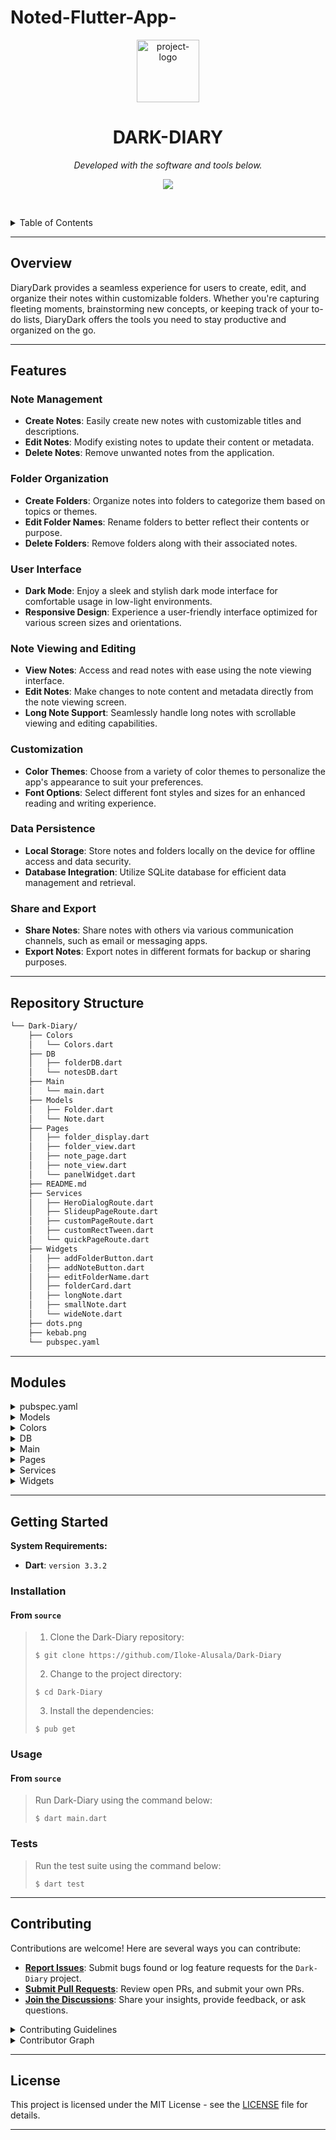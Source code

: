 # Noted-Flutter-App-
<p align="center">
  <img src="https://img.icons8.com/external-tal-revivo-regular-tal-revivo/96/external-readme-is-a-easy-to-build-a-developer-hub-that-adapts-to-the-user-logo-regular-tal-revivo.png" width="100" alt="project-logo">
</p>
<p align="center">
    <h1 align="center">DARK-DIARY</h1>
</p>
<p align="center">
	<!-- Shields.io badges not used with skill icons. --><p>
<p align="center">
		<em>Developed with the software and tools below.</em>
</p>
<p align="center">
	<a href="https://skillicons.dev">
		<img src="https://skillicons.dev/icons?i=dart,md&theme=light">
	</a></p>

<br><!-- TABLE OF CONTENTS -->
<details>
  <summary>Table of Contents</summary><br>

- [ Overview](#-overview)
- [ Features](#-features)
- [ Repository Structure](#-repository-structure)
- [ Modules](#-modules)
- [ Getting Started](#-getting-started)
  - [ Installation](#-installation)
  - [ Usage](#-usage)
  - [ Tests](#-tests)
- [ Project Roadmap](#-project-roadmap)
- [ Contributing](#-contributing)
- [ License](#-license)
- [ Acknowledgments](#-acknowledgments)
</details>
<hr>

##  Overview

<p>DiaryDark provides a seamless experience for users to create, edit, and organize their notes within customizable folders. Whether you're capturing fleeting moments, brainstorming new concepts, or keeping track of your to-do lists, DiaryDark offers the tools you need to stay productive and organized on the go.</p>

---

##  Features

### Note Management
- **Create Notes**: Easily create new notes with customizable titles and descriptions.
- **Edit Notes**: Modify existing notes to update their content or metadata.
- **Delete Notes**: Remove unwanted notes from the application.

### Folder Organization
- **Create Folders**: Organize notes into folders to categorize them based on topics or themes.
- **Edit Folder Names**: Rename folders to better reflect their contents or purpose.
- **Delete Folders**: Remove folders along with their associated notes.

### User Interface
- **Dark Mode**: Enjoy a sleek and stylish dark mode interface for comfortable usage in low-light environments.
- **Responsive Design**: Experience a user-friendly interface optimized for various screen sizes and orientations.

### Note Viewing and Editing
- **View Notes**: Access and read notes with ease using the note viewing interface.
- **Edit Notes**: Make changes to note content and metadata directly from the note viewing screen.
- **Long Note Support**: Seamlessly handle long notes with scrollable viewing and editing capabilities.

### Customization
- **Color Themes**: Choose from a variety of color themes to personalize the app's appearance to suit your preferences.
- **Font Options**: Select different font styles and sizes for an enhanced reading and writing experience.

### Data Persistence
- **Local Storage**: Store notes and folders locally on the device for offline access and data security.
- **Database Integration**: Utilize SQLite database for efficient data management and retrieval.

### Share and Export
- **Share Notes**: Share notes with others via various communication channels, such as email or messaging apps.
- **Export Notes**: Export notes in different formats for backup or sharing purposes.

---

##  Repository Structure

```sh
└── Dark-Diary/
    ├── Colors
    │   └── Colors.dart
    ├── DB
    │   ├── folderDB.dart
    │   └── notesDB.dart
    ├── Main
    │   └── main.dart
    ├── Models
    │   ├── Folder.dart
    │   └── Note.dart
    ├── Pages
    │   ├── folder_display.dart
    │   ├── folder_view.dart
    │   ├── note_page.dart
    │   ├── note_view.dart
    │   └── panelWidget.dart
    ├── README.md
    ├── Services
    │   ├── HeroDialogRoute.dart
    │   ├── SlideupPageRoute.dart
    │   ├── customPageRoute.dart
    │   ├── customRectTween.dart
    │   └── quickPageRoute.dart
    ├── Widgets
    │   ├── addFolderButton.dart
    │   ├── addNoteButton.dart
    │   ├── editFolderName.dart
    │   ├── folderCard.dart
    │   ├── longNote.dart
    │   ├── smallNote.dart
    │   └── wideNote.dart
    ├── dots.png
    ├── kebab.png
    └── pubspec.yaml
```

---

##  Modules

<details closed><summary>pubspec.yaml</summary>

| File                                                                                 | Summary                         |
| ---                                                                                  | ---                             |
| [pubspec.yaml](https://github.com/Iloke-Alusala/Dark-Diary/blob/master/pubspec.yaml) | The `pubspec.yaml` file defines the dependencies, assets, and configuration for the "diarydark" Flutter project.

### Features

- **Dependencies**: Lists the packages required for the project to function properly.
- **Assets**: Includes fonts and image assets used in the project.
- **Configuration**: Provides metadata about the project, such as name, description, version, and supported platforms.

## Usage

To use the `pubspec.yaml` file in your Flutter project, follow these steps:

1. Copy the contents of the `pubspec.yaml` file into your project's `pubspec.yaml`.
2. Update the dependencies and assets sections according to your project's needs.
3. Run `flutter pub get` in your project directory to install the dependencies listed in the `pubspec.yaml` file. |

</details>

<details closed><summary>Models</summary>

| File                                                                                      | Summary                         |
| ---                                                                                       | ---                             |
| [Note.dart](https://github.com/Iloke-Alusala/Dark-Diary/blob/master/Models/Note.dart)     | The `Note.dart` file provides a `Note` class, which represents a note entity with properties such as id, importance, number, title, description, creation time, and folder id. It also includes constants for database table and field names.

### Features

- **Note Properties**: Defines properties for id, importance, number, title, description, creation time, and folder id of notes.
- **JSON Serialization**: Supports converting note objects to and from JSON format.
- **Copy Method**: Provides a method for creating a copy of a note object with optional modifications.

## Usage

To use the `Note` class in your Flutter application, follow these steps:

1. Import the `Note.dart` file into your project.
2. Create instances of the `Note` class to represent notes in your application.
3. Utilize the provided methods for JSON serialization and copying note objects.

| File                                                                                      | Summary                         |
| ---                                                                                       | ---                             |   
| [Folder.dart](https://github.com/Iloke-Alusala/Dark-Diary/blob/master/Models/Folder.dart) | The `Folder.dart` file provides a `Folder` class, which represents a folder entity with properties such as id, name, creation time, and size. It also includes constants for database table and field names.

### Features

- **Folder Properties**: Defines properties for id, name, creation time, and size of folders.
- **JSON Serialization**: Supports converting folder objects to and from JSON format.
- **Copy Method**: Provides a method for creating a copy of a folder object with optional modifications.

## Usage

To use the `Folder` class in your Flutter application, follow these steps:

1. Import the `Folder.dart` file into your project.
2. Create instances of the `Folder` class to represent folders in your application.
3. Utilize the provided methods for JSON serialization and copying folder objects.

</details>

<details closed><summary>Colors</summary>

| File                                                                                      | Summary                         |
| ---                                                                                       | ---                             |
| [Colors.dart](https://github.com/Iloke-Alusala/Dark-Diary/blob/master/Colors/Colors.dart) | The `Colors.dart` file provides a `AppColors` class with several color constants:

- `black0`: A dark black color.
- `black1`: A slightly lighter black color.
- `black2`: A grayish black color.
- `red`: A vibrant red color.
- `grey0`: A dark gray color.
- `grey1`: A lighter gray color.
- `grey2`: An even lighter gray color.
- `white`: A pure white color.

</details>

<details closed><summary>DB</summary>

| File                                                                                      | Summary                         |
| ---                                                                                       | ---                             |
| [folderDB.dart](https://github.com/Iloke-Alusala/Dark-Diary/blob/master/DB/folderDB.dart) | The `FolderDB.dart` file provides a `folderDB` class, which serves as a database provider for managing folders in the application. It utilizes the `sqflite` package for SQLite database operations.

### Features

- **Database Initialization**: Initializes the SQLite database and creates the necessary tables for storing folder data.
- **CRUD Operations**: Supports create, read, update, and delete (CRUD) operations for folders.
- **Folder Size Update**: Automatically updates the size of folders based on the number of notes they contain.
- **Folder Time Update**: Updates the creation time of folders when they are modified.

## Usage

To use the `folderDB` class in your Flutter application, follow these steps:

1. Import the `FolderDB.dart` file into your project.
2. Create an instance of the `folderDB` class to access database operations.
3. Use the provided methods to interact with folders in your application.

| File                                                                                      | Summary                         |
| ---                                                                                       | ---                             |
| [notesDB.dart](https://github.com/Iloke-Alusala/Dark-Diary/blob/master/DB/notesDB.dart)   | The `notesDB.dart` file provides a `notesDB` class, which serves as a database provider for managing notes in the application. It utilizes the `sqflite` package for SQLite database operations.

### Features

- **Database Initialization**: Initializes the SQLite database and creates the necessary tables for storing note data.
- **CRUD Operations**: Supports create, read, update, and delete (CRUD) operations for notes.
- **Folder Association**: Allows associating notes with specific folders for organization.
- **Uncategorized Notes Handling**: Provides methods for managing uncategorized notes separately.

## Usage

To use the `notesDB` class in your Flutter application, follow these steps:

1. Import the `notesDB.dart` file into your project.
2. Create an instance of the `notesDB` class to access database operations.
3. Use the provided methods to interact with notes in your application.

</details>

<details closed><summary>Main</summary>

| File                                                                                | Summary                         |
| ---                                                                                 | ---                             |
| [main.dart](https://github.com/Iloke-Alusala/Dark-Diary/blob/master/Main/main.dart) | The `main.dart` file initializes the Flutter application and sets up the initial configuration, including themes and routes.

### Features

- **Material Design Theme**: Sets up the material design theme for the application.
- **Route Configuration**: Defines routes for navigating between different pages.
- **Debug Mode Banner**: Controls the display of the debug mode banner.

## Usage

To use the `main.dart` file in your Flutter application, follow these steps:

1. Import the `main.dart` file into your project.
2. Modify the `MyApp` class and `build` method to customize the application's theme and routes.
3. Run the application using `flutter run`.

</details>

<details closed><summary>Pages</summary>

| File                                                                                                     | Summary                         |
| ---                                                                                                      | ---                             |
| [note_view.dart](https://github.com/Iloke-Alusala/Dark-Diary/blob/master/Pages/note_view.dart)           | The `note_view.dart` file provides a StatefulWidget called `note_view`, which allows users to view and edit individual notes. It provides functionalities for updating note details such as title, description, and folder. Additionally, users can share notes via the Share functionality provided by the Share plugin.

### Features

- **Note Editing**: Allows users to edit note details such as title and description.
- **Folder Selection**: Enables users to change the folder of a note.
- **Share Note**: Provides functionality to share notes via the Share plugin.

## Usage

To use the `note_view.dart` file in your Flutter application, follow these steps:

1. Import the `note_view.dart` file into your project.
2. Create an instance of the `note_view` widget and pass the necessary parameters (note, folder, isNewNote) to it.

| File                                                                                      | Summary                         |
| ---                                                                                       | ---                             |
| [folder_display.dart](https://github.com/Iloke-Alusala/Dark-Diary/blob/master/Pages/folder_display.dart) | The `folder_display.dart` file provides a StatefulWidget called `folder_display`, which displays folders along with their sizes and allows users to manage them. It also includes functionalities for adding, editing, and deleting folders.

### Features

- **Folder Display**: Displays folders with their sizes in a scrollable list.
- **Manage Mode**: Allows users to enter manage mode to edit or delete folders.
- **Add Folder Button**: Provides a button for adding new folders.
- **Edit Folder Name**: Allows users to edit folder names.
- **Delete Folder**: Allows users to delete folders along with their contents.

## Usage

To use the `folder_display.dart` file in your Flutter application, follow these steps:

1. Import the `folder_display.dart` file into your project.
2. Create an instance of the `folder_display` widget and pass the necessary parameters.
3. Utilize the folder display page in your application's navigation flow.

| File                                                                                      | Summary                         |
| ---                                                                                       | ---                             |
| [panelWidget.dart](https://github.com/Iloke-Alusala/Dark-Diary/blob/master/Pages/panelWidget.dart)       | The `panelWidget.dart` file provides a StatelessWidget called `panelWidget`, which is used to display a panel widget within a SlidingUpPanel in a Flutter application. This panel widget can be customized and extended to suit various needs, such as displaying a list of folders or any other content.

### Features

- **Customizable Design**: The panel widget can be customized with different colors, sizes, and shapes to match the application's design.
- **Flexible Height**: The height of the panel widget is flexible and can be adjusted based on the screen size or content.

## Usage

To use the `panelWidget.dart` file in your Flutter application, follow these steps:

1. Import the `panelWidget.dart` file into your project.
2. Create an instance of the `panelWidget` widget and pass the necessary parameters (e.g., `panelController`) to it.

| File                                                                                      | Summary                         |
| ---                                                                                       | ---                             |
| [folder_view.dart](https://github.com/Iloke-Alusala/Dark-Diary/blob/master/Pages/folder_view.dart)       | The `folder_view.dart` file provides a StatefulWidget called `folder_view`, which displays folders in a staggered grid view layout. It allows users to view folders and their contents in a visually appealing manner. The file also includes functionalities for refreshing folders and adding new folders.

### Features

- **Folder Display**: Displays folders in a staggered grid view layout.
- **Refresh Folders**: Allows users to refresh the folder view to display the latest folders.
- **Add Folder Button**: Provides a button for adding new folders.

## Usage

To use the `folder_view.dart` file in your Flutter application, follow these steps:

1. Import the `folder_view.dart` file into your project.
2. Create an instance of the `folder_view` widget and include it in your application's navigation flow.

| File                                                                                      | Summary                         |
| ---                                                                                       | ---                             |
| [note_page.dart](https://github.com/Iloke-Alusala/Dark-Diary/blob/master/Pages/note_page.dart)           | The `note_page.dart` file provides a StatefulWidget called `note_page`, which displays notes in a staggered grid view layout. It allows users to view notes and their contents in a visually appealing manner. The file also includes functionalities for refreshing notes and adding new notes.

### Features

- **Note Display**: Displays notes in a staggered grid view layout.
- **Refresh Notes**: Allows users to refresh the note view to display the latest notes.
- **Add Note Button**: Provides a button for adding new notes.

## Usage

To use the `note_page.dart` file in your Flutter application, follow these steps:

1. Import the `note_page.dart` file into your project.
2. Create an instance of the `note_page` widget and include it in your application's navigation flow.

</details>

<details closed><summary>Services</summary>

| File                                                                                                            | Summary                         |
| ---                                                                                                             | ---                             |
| [quickPageRoute.dart](https://github.com/Iloke-Alusala/Dark-Diary/blob/master/Services/quickPageRoute.dart)     | The `quickPageRoute.dart` file provides a class called `quickPageRoute`, which extends the [PageRouteBuilder] class. This custom page route builder allows for instant navigation between screens without any transition animation, making it suitable for scenarios where immediate navigation is desired.

### Features

- **Instant Navigation**: The page route builder instantly navigates to the specified screen without any transition animation.
- **Customizable**: The builder can be customized with additional parameters and options if needed.

## Usage

To use the `quickPageRoute.dart` file in your Flutter application, follow these steps:

1. Import the `quickPageRoute.dart` file into your project.
2. Create an instance of the `quickPageRoute` class and provide the child widget.
3. Use the `Navigator.of(context).push()` method to push the quick page route.

| File                                                                                      | Summary                         |
| ---                                                                                       | ---                             |
| [SlideupPageRoute.dart](https://github.com/Iloke-Alusala/Dark-Diary/blob/master/Services/SlideupPageRoute.dart) | The `SlideupPageRoute.dart` file provides a class called `SlideupPageRoute<T>`, which extends the [PageRoute] class. This custom route creates an overlay dialog with a slide-up animation effect, making it suitable for displaying modal bottom sheets or other content that needs to slide into view from the bottom of the screen. It supports features such as barrier dismissal, transition duration, maintaining state, and customizable barrier color.

### Features

- **Slide-up Animation**: The page route creates an overlay dialog with a slide-up animation effect, adding a visually appealing transition when displaying content.
- **Barrier Dismissal**: The dialog can be dismissed by tapping on the barrier outside the dialog area.
- **Transition Duration**: Customizable transition durations to control the speed of the animation when the dialog slides into view and when it slides out.
- **Maintain State**: Option to maintain the state of the dialog when navigating back and forth.
- **Custom Barrier Color**: Ability to customize the color of the barrier behind the dialog.

## Usage

To use the `SlideupPageRoute.dart` file in your Flutter application, follow these steps:

1. Import the `SlideupPageRoute.dart` file into your project.
2. Create an instance of the `SlideupPageRoute<T>` class and provide a `builder` function to build the content of the dialog.
3. Use the `Navigator` class to push the page route onto the navigation stack.

| File                                                                                      | Summary                         |
| ---                                                                                       | ---                             |
| [customPageRoute.dart](https://github.com/Iloke-Alusala/Dark-Diary/blob/master/Services/customPageRoute.dart)   | The `customPageRoute.dart` file provides a class called `customPageRoute`, which extends the [PageRouteBuilder] class. This custom page route allows for creating custom page transitions with a specified duration and animation.

### Features

- **Custom Page Transition**: The page route provides a slide transition effect from right to left when navigating to a new page.
- **Transition Duration**: Customizable transition durations to control the speed of the animation.
- **Barriers Dismissible**: Option to dismiss the page route by tapping on the barrier outside the page area.

## Usage

To use the `customPageRoute.dart` file in your Flutter application, follow these steps:

1. Import the `customPageRoute.dart` file into your project.
2. Create an instance of the `customPageRoute` class and provide the child widget to be displayed.
3. Use the `Navigator` class to push the custom page route onto the navigation stack.

| File                                                                                      | Summary                         |
| ---                                                                                       | ---                             |
| [customRectTween.dart](https://github.com/Iloke-Alusala/Dark-Diary/blob/master/Services/customRectTween.dart)   | The `customRectTween.dart` file provides a class called `CustomRectTween`, which extends the [RectTween] class. This custom rectangle tween applies a [Curves.easeOut] curve to the transition, resulting in a smoother animation.

### Features

- **Linear Transition**: The rectangle tween provides a linear transition effect with an ease-out curve.
- **Customizable Curves**: The tween applies the ease-out curve to control the animation's speed and acceleration.

## Usage

To use the `customRectTween.dart` file in your Flutter application, follow these steps:

1. Import the `customRectTween.dart` file into your project.
2. Create an instance of the `CustomRectTween` class and provide the begin and end rectangles.
3. Use the `lerp` method to interpolate the rectangle at a specific fraction along the curve.

| File                                                                                      | Summary                         |
| ---                                                                                       | ---                             |
| [HeroDialogRoute.dart](https://github.com/Iloke-Alusala/Dark-Diary/blob/master/Services/HeroDialogRoute.dart)   | The `HeroDialogueRoute.dart` file provides a class called `HeroDialogRoute<T>`, which extends the [PageRoute] class. This custom route creates an overlay dialog with a popup effect, making it suitable for displaying dialogs or popup windows in Flutter applications. It supports features such as barrier dismissal, transition duration, maintaining state, and customizable barrier color.

### Features

- **Popup Effect**: The dialog route creates an overlay dialog with a popup effect, adding a visually appealing transition when displaying dialogs.
- **Barrier Dismissal**: The dialog can be dismissed by tapping on the barrier outside the dialog area.
- **Transition Duration**: Customizable transition duration to control the speed of the dialog animation.
- **Maintain State**: Option to maintain the state of the dialog when navigating back and forth.
- **Custom Barrier Color**: Ability to customize the color of the barrier behind the dialog.

## Usage

To use the `HeroDialogueRoute.dart` file in your Flutter application, follow these steps:

1. Import the `HeroDialogueRoute.dart` file into your project.
2. Create an instance of the `HeroDialogRoute<T>` class and provide a `builder` function to build the content of the dialog.
3. Use the `Navigator` class to push the dialog route onto the navigation stack.

</details>

<details closed><summary>Widgets</summary>

| File                                                                                                         | Summary                         |
| ---                                                                                                          | ---                             |
| [editFolderName.dart](https://github.com/Iloke-Alusala/Dark-Diary/blob/master/Widgets/editFolderName.dart)   | The `editFolderName.dart` file provides an `editFolderName` class, which is a stateful widget representing the edit folder name screen. This screen allows users to change the name of a folder.

### Features

- **Edit Folder Name Screen**: Displays a form for editing the name of a folder.
- **Validation**: Validates the folder name and ensures it is not empty or already exists.
- **Database Interaction**: Updates the folder name in the database upon submission.
- **Custom Page Route**: Uses standard `Navigator.of(context).pop()` to close the screen after editing.

## Usage

To use the `editFolderName.dart` file in your Flutter application, follow these steps:

1. Import the `editFolderName.dart` file into your project.
2. Use the `editFolderName` widget in your navigation stack to allow users to edit folder names.

| File                                                                                      | Summary                         |
| ---                                                                                       | ---                             |
| [smallNote.dart](https://github.com/Iloke-Alusala/Dark-Diary/blob/master/Widgets/smallNote.dart)             | The `smallNote.dart` file provides a widget called `smallNote`, which represents a small note with a title and description. It allows users to tap on the note to view its details and provides a delete option through a popup menu button.

### Features

- **Small Note Display**: Displays the title and description of a note.
- **Interaction**: Allows tapping on the note to view its details.
- **Delete Option**: Provides a delete option through a popup menu button.

## Usage

To use the `smallNote.dart` file in your Flutter application, follow these steps:

1. Import the `smallNote.dart` file into your project.
2. Use the `smallNote` widget to display small notes in your UI.

| File                                                                                      | Summary                         |
| ---                                                                                       | ---                             |
| [folderCard.dart](https://github.com/Iloke-Alusala/Dark-Diary/blob/master/Widgets/folderCard.dart)           | The `folderCard.dart` file provides two widgets:
1. **folderCard**: Represents a card displaying folder information, including name, creation date, and note count.
2. **folderOptions**: Displays options for interacting with the folder, such as deleting it.

### Features

- **Folder Card**: Displays folder name, creation date, and note count.
- **Interaction**: Allows tapping on the folder card to perform actions.
- **Options**: Provides options for deleting the folder.

## Usage

To use the `folderCard.dart` file in your Flutter application, follow these steps:

1. Import the `folderCard.dart` file into your project.
2. Use the `folderCard` widget to display folder information in your UI.
3. Optionally, use the `folderOptions` widget to provide interaction options for the folder.

| File                                                                                      | Summary                         |
| ---                                                                                       | ---                             |
| [addNoteButton.dart](https://github.com/Iloke-Alusala/Dark-Diary/blob/master/Widgets/addNoteButton.dart)     | The `addNoteButton.dart` file provides a `addNoteButton` class, which is a stateless widget representing the add note button. This button allows users to create a new note within a specified folder.

### Features

- **Add Note Button**: Displays an icon button for adding notes.
- **Navigate to Note View**: Opens the note view page when tapped, allowing users to create a new note.
- **Custom Page Route**: Uses a custom page route (`customPageRoute`) for navigating to the note view page.

## Usage

To use the `addNoteButton.dart` file in your Flutter application, follow these steps:

1. Import the `addNoteButton.dart` file into your project.
2. Add the `addNoteButton` widget to your UI where you want the add note button to appear.
3. Pass the required folder to the `addNoteButton` widget.
4. Customize the appearance of the button as needed.

| File                                                                                      | Summary                         |
| ---                                                                                       | ---                             |
| [longNote.dart](https://github.com/Iloke-Alusala/Dark-Diary/blob/master/Widgets/longNote.dart)               | The `longNote.dart` file provides a widget called `longNote`, which represents a long note with a title and description. It allows users to tap on the note to view its details and provides a delete option through a popup menu button.

### Features

- **Long Note Display**: Displays the title and description of a note.
- **Interaction**: Allows tapping on the note to view its details.
- **Delete Option**: Provides a delete option through a popup menu button.

## Usage

To use the `longNote.dart` file in your Flutter application, follow these steps:

1. Import the `longNote.dart` file into your project.
2. Use the `longNote` widget to display long notes in your UI.

| File                                                                                      | Summary                         |
| ---                                                                                       | ---                             |
| [wideNote.dart](https://github.com/Iloke-Alusala/Dark-Diary/blob/master/Widgets/wideNote.dart)               | The `wideNote.dart` file provides a widget called `wideNote`, which represents a wide note with a title and description. It allows users to tap on the note to view its details and provides a delete option through a popup menu button.

### Features

- **Wide Note Display**: Displays the title and description of a note.
- **Interaction**: Allows tapping on the note to view its details.
- **Delete Option**: Provides a delete option through a popup menu button.

## Usage

To use the `wideNote.dart` file in your Flutter application, follow these steps:

1. Import the `wideNote.dart` file into your project.
2. Use the `wideNote` widget to display wide notes in your UI.

| File                                                                                      | Summary                         |
| ---                                                                                       | ---                             |
| [addFolderButton.dart](https://github.com/Iloke-Alusala/Dark-Diary/blob/master/Widgets/addFolderButton.dart) | The `addFolderButton.dart` file provides two classes:
1. `addFolderButton`: A stateful widget representing the add folder button.
2. `addFolder`: A stateful widget representing the dialog for adding a new folder.

The `addFolderButton` widget displays an icon button that, when tapped, opens a dialog for creating a new folder. The `addFolder` dialog allows users to input a folder name and create a new folder.

### Features

- **Add Folder Button**: Displays an icon button for adding folders.
- **Dialog for Adding Folders**: Opens a dialog for creating a new folder with a name input field.
- **Validation**: Validates the folder name input to ensure uniqueness and non-emptiness.
- **Create Folder**: Creates a new folder when the user inputs a valid folder name and taps the "Create" button.

## Usage

To use the `addFolderButton.dart` file in your Flutter application, follow these steps:

1. Import the `addFolderButton.dart` file into your project.
2. Add the `addFolderButton` widget to your UI where you want the add folder button to appear.
3. Customize the appearance of the button as needed.
4. Implement the logic to handle folder creation in the `addFolder` dialog.

</details>

---

##  Getting Started

**System Requirements:**

* **Dart**: `version 3.3.2`

###  Installation

<h4>From <code>source</code></h4>

> 1. Clone the Dark-Diary repository:
>
> ```console
> $ git clone https://github.com/Iloke-Alusala/Dark-Diary
> ```
>
> 2. Change to the project directory:
> ```console
> $ cd Dark-Diary
> ```
>
> 3. Install the dependencies:
> ```console
> $ pub get
> ```

###  Usage

<h4>From <code>source</code></h4>

> Run Dark-Diary using the command below:
> ```console
> $ dart main.dart
> ```

###  Tests

> Run the test suite using the command below:
> ```console
> $ dart test
> ```

---

##  Contributing

Contributions are welcome! Here are several ways you can contribute:

- **[Report Issues](https://github.com/Iloke-Alusala/Dark-Diary/issues)**: Submit bugs found or log feature requests for the `Dark-Diary` project.
- **[Submit Pull Requests](https://github.com/Iloke-Alusala/Dark-Diary/blob/main/CONTRIBUTING.md)**: Review open PRs, and submit your own PRs.
- **[Join the Discussions](https://github.com/Iloke-Alusala/Dark-Diary/discussions)**: Share your insights, provide feedback, or ask questions.

<details closed>
<summary>Contributing Guidelines</summary>

1. **Fork the Repository**: Start by forking the project repository to your github account.
2. **Clone Locally**: Clone the forked repository to your local machine using a git client.
   ```sh
   git clone https://github.com/Iloke-Alusala/Dark-Diary
   ```
3. **Create a New Branch**: Always work on a new branch, giving it a descriptive name.
   ```sh
   git checkout -b new-feature-x
   ```
4. **Make Your Changes**: Develop and test your changes locally.
5. **Commit Your Changes**: Commit with a clear message describing your updates.
   ```sh
   git commit -m 'Implemented new feature x.'
   ```
6. **Push to github**: Push the changes to your forked repository.
   ```sh
   git push origin new-feature-x
   ```
7. **Submit a Pull Request**: Create a PR against the original project repository. Clearly describe the changes and their motivations.
8. **Review**: Once your PR is reviewed and approved, it will be merged into the main branch. Congratulations on your contribution!
</details>

<details closed>
<summary>Contributor Graph</summary>
<br>
<p align="center">
   <a href="https://github.com{/Iloke-Alusala/Dark-Diary/}graphs/contributors">
      <img src="https://contrib.rocks/image?repo=Iloke-Alusala/Dark-Diary">
   </a>
</p>
</details>

---

##  License

This project is licensed under the MIT License - see the [LICENSE](LICENSE) file for details.

---
